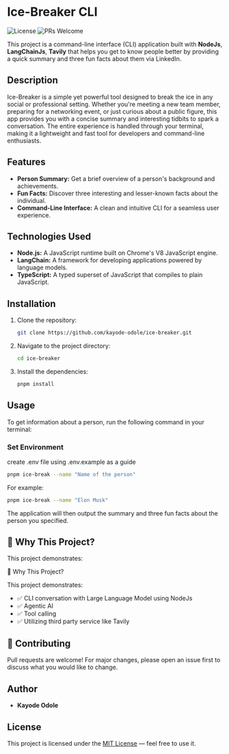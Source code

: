 # Ice-Breaker CLI

![License](https://img.shields.io/badge/License-MIT-green.svg)
![PRs Welcome](https://img.shields.io/badge/PRs-welcome-brightgreen.svg)

This project is a command-line interface (CLI) application built with **NodeJs**, **LangChainJs**, **Tavily** that helps you get to know people better by providing a quick summary and three fun facts about them via LinkedIn.

## Description

Ice-Breaker is a simple yet powerful tool designed to break the ice in any social or professional setting. Whether you're meeting a new team member, preparing for a networking event, or just curious about a public figure, this app provides you with a concise summary and interesting tidbits to spark a conversation. The entire experience is handled through your terminal, making it a lightweight and fast tool for developers and command-line enthusiasts.

## Features

- **Person Summary:** Get a brief overview of a person's background and achievements.
- **Fun Facts:** Discover three interesting and lesser-known facts about the individual.
- **Command-Line Interface:** A clean and intuitive CLI for a seamless user experience.

## Technologies Used

- **Node.js:** A JavaScript runtime built on Chrome's V8 JavaScript engine.
- **LangChain:** A framework for developing applications powered by language models.
- **TypeScript:** A typed superset of JavaScript that compiles to plain JavaScript.

## Installation

1.  Clone the repository:
    ```bash
    git clone https://github.com/kayode-odole/ice-breaker.git
    ```
2.  Navigate to the project directory:
    ```bash
    cd ice-breaker
    ```
3.  Install the dependencies:
    ```bash
    pnpm install
    ```

## Usage

To get information about a person, run the following command in your terminal:

### Set Environment

create .env file using .env.example as a guide

```bash
pnpm ice-break --name "Name of the person"
```

For example:

```bash
pnpm ice-break --name "Elon Musk"
```

The application will then output the summary and three fun facts about the person you specified.

## 📌 Why This Project?

This project demonstrates:

📌 Why This Project?

This project demonstrates:

- ✅ CLI conversation with Large Language Model using NodeJs
- ✅ Agentic AI
- ✅ Tool calling
- ✅ Utilizing third party service like Tavily

## 🤝 Contributing

Pull requests are welcome!
For major changes, please open an issue first to discuss what you would like to change.

## Author

- **Kayode Odole**

## License

This project is licensed under the [MIT License](LICENSE) — feel free to use it.
